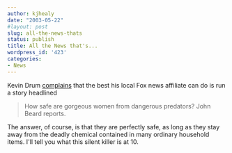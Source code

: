 ```yaml
---
author: kjhealy
date: "2003-05-22"
#layout: post
slug: all-the-news-thats
status: publish
title: All the News that's...
wordpress_id: '423'
categories:
- News
---
```


Kevin Drum [complains](http://www.calpundit.com/archives/001310.html) that the best his local Fox news affiliate can do is run a story headlined

> How safe are gorgeous women from dangerous predators? John Beard reports.

The answer, of course, is that they are perfectly safe, as long as they stay away from the deadly chemical contained in many ordinary household items. I'll tell you what this silent killer is at 10.
